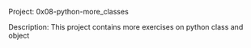 Project: 0x08-python-more_classes

Description: This project contains more exercises on python class and object
